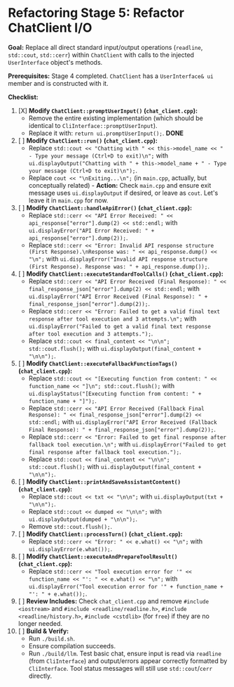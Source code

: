 # Refactoring Stage 5: Refactor ChatClient I/O

**Goal:** Replace all direct standard input/output operations (`readline`, `std::cout`, `std::cerr`) within `ChatClient` with calls to the injected `UserInterface` object's methods.

**Prerequisites:** Stage 4 completed. `ChatClient` has a `UserInterface& ui` member and is constructed with it.

**Checklist:**

1.  [X] **Modify `ChatClient::promptUserInput()` (`chat_client.cpp`):**
    *   Remove the entire existing implementation (which should be identical to `CliInterface::promptUserInput`).
    *   Replace it with: `return ui.promptUserInput();`. **DONE**
2.  [ ] **Modify `ChatClient::run()` (`chat_client.cpp`):**
    *   Replace `std::cout << "Chatting with " << this->model_name << " - Type your message (Ctrl+D to exit)\n";`
        with `ui.displayOutput("Chatting with " + this->model_name + " - Type your message (Ctrl+D to exit)\n");`.
    *   Replace `cout << "\nExiting...\n";` (in `main.cpp`, actually, but conceptually related) - **Action:** Check `main.cpp` and ensure exit message uses `ui.displayOutput` if desired, or leave as `cout`. Let's leave it in `main.cpp` for now.
3.  [ ] **Modify `ChatClient::handleApiError()` (`chat_client.cpp`):**
    *   Replace `std::cerr << "API Error Received: " << api_response["error"].dump(2) << std::endl;`
        with `ui.displayError("API Error Received: " + api_response["error"].dump(2));`.
    *   Replace `std::cerr << "Error: Invalid API response structure (First Response).\nResponse was: " << api_response.dump() << "\n";`
        with `ui.displayError("Invalid API response structure (First Response). Response was: " + api_response.dump());`.
4.  [ ] **Modify `ChatClient::executeStandardToolCalls()` (`chat_client.cpp`):**
    *   Replace `std::cerr << "API Error Received (Final Response): " << final_response_json["error"].dump(2) << std::endl;`
        with `ui.displayError("API Error Received (Final Response): " + final_response_json["error"].dump(2));`.
    *   Replace `std::cerr << "Error: Failed to get a valid final text response after tool execution and 3 attempts.\n";`
        with `ui.displayError("Failed to get a valid final text response after tool execution and 3 attempts.");`.
    *   Replace `std::cout << final_content << "\n\n"; std::cout.flush();`
        with `ui.displayOutput(final_content + "\n\n");`.
5.  [ ] **Modify `ChatClient::executeFallbackFunctionTags()` (`chat_client.cpp`):**
    *   Replace `std::cout << "[Executing function from content: " << function_name << "]\n"; std::cout.flush();`
        with `ui.displayStatus("[Executing function from content: " + function_name + "]");`.
    *   Replace `std::cerr << "API Error Received (Fallback Final Response): " << final_response_json["error"].dump(2) << std::endl;`
        with `ui.displayError("API Error Received (Fallback Final Response): " + final_response_json["error"].dump(2));`.
    *   Replace `std::cerr << "Error: Failed to get final response after fallback tool execution.\n";`
        with `ui.displayError("Failed to get final response after fallback tool execution.");`.
    *   Replace `std::cout << final_content << "\n\n"; std::cout.flush();`
        with `ui.displayOutput(final_content + "\n\n");`.
6.  [ ] **Modify `ChatClient::printAndSaveAssistantContent()` (`chat_client.cpp`):**
    *   Replace `std::cout << txt << "\n\n";` with `ui.displayOutput(txt + "\n\n");`.
    *   Replace `std::cout << dumped << "\n\n";` with `ui.displayOutput(dumped + "\n\n");`.
    *   Remove `std::cout.flush();`.
7.  [ ] **Modify `ChatClient::processTurn()` (`chat_client.cpp`):**
    *   Replace `std::cerr << "Error: " << e.what() << "\n";`
        with `ui.displayError(e.what());`.
8.  [ ] **Modify `ChatClient::executeAndPrepareToolResult()` (`chat_client.cpp`):**
    *   Replace `std::cerr << "Tool execution error for '" << function_name << "': " << e.what() << "\n";`
        with `ui.displayError("Tool execution error for '" + function_name + "': " + e.what());`.
9.  [ ] **Review Includes:** Check `chat_client.cpp` and remove `#include <iostream>` and `#include <readline/readline.h>`, `#include <readline/history.h>`, `#include <cstdlib>` (for `free`) if they are no longer needed.
10. [ ] **Build & Verify:**
    *   Run `./build.sh`.
    *   Ensure compilation succeeds.
    *   Run `./build/llm`. Test basic chat, ensure input is read via `readline` (from `CliInterface`) and output/errors appear correctly formatted by `CliInterface`. Tool status messages will still use `std::cout`/`cerr` directly.
